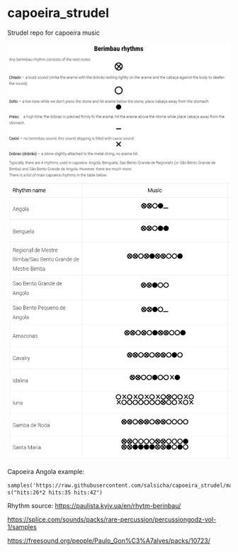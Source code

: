 # capoeira_strudel
Strudel repo for capoeira music

![Rhythms](https://github.com/salsicha/capoeira_strudel/blob/main/r.png?raw=true)  
![Rhythms](https://github.com/salsicha/capoeira_strudel/blob/main/r_key.png?raw=true)  

Capoeira Angola example:

``` strudel
samples('https://raw.githubusercontent.com/salsicha/capoeira_strudel/main/strudel.json')
s("hits:26*2 hits:35 hits:42")
```

Rhythm source:
https://paulista.kyiv.ua/en/rhytm-berinbau/


https://splice.com/sounds/packs/rare-percussion/percussiongodz-vol-1/samples

https://freesound.org/people/Paulo_Gon%C3%A7alves/packs/10723/

